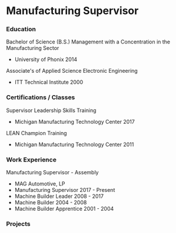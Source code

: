 # Manufacturing Supervisor

### Education
Bachelor of Science (B.S.) Management with a Concentration in the Manufacturing Sector
- University of Phonix 2014

Associate's of Applied Science Electronic Engineering
- ITT Technical Institute 2000

### Certifications / Classes
Supervisor Leadership Skills Training
- Michigan Manufacturing Technology Center 2017

LEAN Champion Training
- Michigan Manufacturing Technology Center 2011

### Work Experience
Manufacturing Supervisor - Assembly
- MAG Automotive, LP
- Manufacturing Supervisor 2017 - Present
- Machine Builder Leader 2008 - 2017
- Machine Builder 2004 - 2008
- Machine Builder Apprentice 2001 - 2004


### Projects




<!--
**AricVt/AricVt** is a ✨ _special_ ✨ repository because its `README.md` (this file) appears on your GitHub profile.

Here are some ideas to get you started:

- 🔭 I’m currently working on ...
- 🌱 I’m currently learning ...
- 👯 I’m looking to collaborate on ...
- 🤔 I’m looking for help with ...
- 💬 Ask me about ...
- 📫 How to reach me: ...
- 😄 Pronouns: ...
- ⚡ Fun fact: ...
-->
